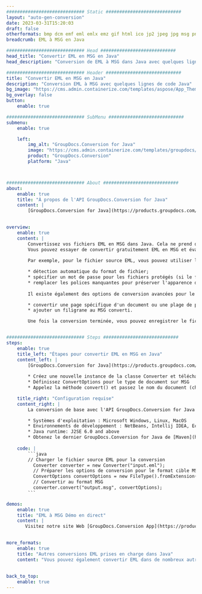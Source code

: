 ```yaml
---
############################# Static ############################
layout: "auto-gen-conversion"
date: 2023-03-31T15:20:03
draft: false
otherformats: bmp dcm emf eml emlx emz gif html ico jp2 jpeg jpg msg png psb psd svg svgz tga tif tiff webp wmf wmz
breadcrumb: EML à MSG en Java

############################# Head ############################
head_title: "Convertir EML en MSG en Java"
head_description: "Conversion de EML à MSG dans Java avec quelques lignes de code. Convertissez plus de 160 formats de fichiers à l'aide de l'API de conversion de documents GroupDocs pour Java"

############################# Header ############################
title: "Convertir EML en MSG en Java"
description: "Conversion EML à MSG avec quelques lignes de code Java"
bg_image: "https://cms.admin.containerize.com/templates/aspose/App_Themes/V3/images/bg/header1.png"
bg_overlay: false
button:
    enable: true

############################# SubMenu ############################
submenu:
    enable: true

    left:
        img_alt: "GroupDocs.Conversion for Java"
        image: "https://cms.admin.containerize.com/templates/groupdocs/images/product-logos/90x90-noborder/groupdocs-conversion-java.png"
        product: "GroupDocs.Conversion"
        platform: "Java"



############################# About ############################
about:
    enable: true
    title: "À propos de l'API GroupDocs.Conversion for Java"
    content: |
        [GroupDocs.Conversion for Java](https://products.groupdocs.com/conversion/java/) est une API de conversion de format de fichier avancée pour la conversion entre les formats d'image et de document populaires tels que Microsoft Office, OpenDocument, PDF, HTML, e-mail, CAO. et bien plus encore avec seulement quelques lignes de code. L'API native détecte automatiquement les formats des documents originaux et propose de nombreuses options de personnalisation des documents convertis. Outre la fonction d'extraction d'informations d'un document, il prend également en charge la mise en cache des résultats de conversion sur le disque local par défaut. Cependant, tout type de stockage de cache peut être pris en charge en implémentant les interfaces appropriées - Amazon S3, Dropbox, Google Drive, Windows Azure, Reddis ou tout autre.
    

overview:
    enable: true
    content: |
        Convertissez vos fichiers EML en MSG dans Java. Cela ne prend que quelques lignes de code Java sur n'importe quelle plate-forme de votre choix, telle que Windows, Linux, macOS.
        Vous pouvez essayer de convertir gratuitement EML en MSG et évaluer la qualité des résultats de conversion. En plus des scripts de conversion de fichiers simples, vous pouvez essayer des options plus sophistiquées pour charger le fichier source EML et stocker la sortie MSG. 
        
        Par exemple, pour le fichier source EML, vous pouvez utiliser les options de chargement suivantes :

        * détection automatique du format de fichier;
        * spécifier un mot de passe pour les fichiers protégés (si le format de fichier le prend en charge);
        * remplacer les polices manquantes pour préserver l'apparence du document.
        
        Il existe également des options de conversion avancées pour le fichier MSG :

        * convertir une page spécifique d'un document ou une plage de pages;
        * ajouter un filigrane au MSG converti.

        Une fois la conversion terminée, vous pouvez enregistrer le fichier MSG dans votre chemin de fichier local ou dans un stockage tiers tel que FTP, Amazon S3, Google Drive, Dropbox, etc. Veuillez noter - pour convertir EML à MSG, vous n'avez pas besoin d'installer de logiciel supplémentaire, tel que MS Office, Open Office, Adobe Acrobat Reader, etc.


############################# Steps ############################
steps:
    enable: true
    title_left: "Étapes pour convertir EML en MSG en Java"
    content_left: |
        [GroupDocs.Conversion for Java](https://products.groupdocs.com/conversion/java/) permet aux développeurs de convertir facilement le fichier EML en MSG avec quelques lignes de code.
        
        * Créez une nouvelle instance de la classe Converter et téléchargez le fichier EML avec le chemin complet
        * Définissez ConvertOptions pour le type de document sur MSG
        * Appelez la méthode convert() et passez le nom du document (chemin complet) et le format (MSG) en tant que paramètre

    title_right: "Configuration requise"
    content_right: |
        La conversion de base avec l'API GroupDocs.Conversion for Java peut être effectuée avec seulement quelques lignes de code. Nos API sont prises en charge sur toutes les principales plates-formes et systèmes d'exploitation. Avant d'exécuter le code ci-dessous, assurez-vous que les prérequis suivants sont installés sur votre système.

        * Systèmes d'exploitation : Microsoft Windows, Linux, MacOS
        * Environnements de développement : NetBeans, Intellij IDEA, Eclipse, etc.
        * Java runtime: J2SE 6.0 and above
        * Obtenez le dernier GroupDocs.Conversion for Java de [Maven](https://repository.groupdocs.com/webapp/#/artifacts/browse/tree/General/repo/com/groupdocs/groupdocs-conversion)
         
    code: |
        ```java    
        // Charger le fichier source EML pour la conversion
          Converter converter = new Converter("input.eml");
          // Préparer les options de conversion pour le format cible MSG
          ConvertOptions convertOptions = new FileType().fromExtension("msg").getConvertOptions();
          // Convertir au format MSG
          converter.convert("output.msg", convertOptions);
        ```

demos:
    enable: true
    title: "EML à MSG Démo en direct"
    content: |
       Visitez notre site Web [GroupDocs.Conversion App](https://products.groupdocs.app/conversion/family) et essayez la conversion EML à MSG maintenant. La démo gratuite présente les avantages suivants
          

more_formats:
    enable: true
    title: "Autres conversions EML prises en charge dans Java"
    content: "Vous pouvez également convertir EML dans de nombreux autres formats de fichiers. Veuillez consulter la liste ci-dessous."
       
       
back_to_top:
    enable: true
---
```

